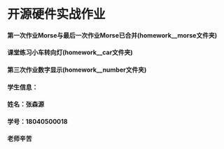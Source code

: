 # 开源硬件实战作业
#### 第一次作业Morse与最后一次作业Morse已合并(homework__morse文件夹)
#### 课堂练习小车转向灯(homework__car文件夹)
#### 第三次作业数字显示(homework__number文件夹)
#### 学生信息：  
#### 姓名：张森源
#### 学号：18040500018




#### 老师辛苦
